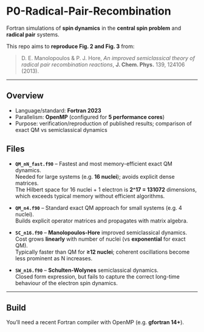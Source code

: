 # P0-Radical-Pair-Recombination

Fortran simulations of **spin dynamics** in the **central spin problem** and **radical pair** systems.

This repo aims to **reproduce Fig. 2 and Fig. 3** from:

> D. E. Manolopoulos & P. J. Hore, *An improved semiclassical theory of radical pair recombination reactions*, **J. Chem. Phys.** 139, 124106 (2013).

---

## Overview

- Language/standard: **Fortran 2023**
- Parallelism: **OpenMP** (configured for **5 performance cores**)
- Purpose: verification/reproduction of published results; comparison of exact QM vs semiclassical dynamics

## Files

- **`QM_nN_fast.f90`** – Fastest and most memory-efficient exact QM dynamics.  
  Needed for large systems (e.g. **16 nuclei**); avoids explicit dense matrices.  
  The Hilbert space for 16 nuclei + 1 electron is **2^17 = 131072** dimensions, which exceeds typical memory without efficient algorithms.

- **`QM_n4.f90`** – Standard exact QM approach for small systems (e.g. 4 nuclei).  
  Builds explicit operator matrices and propagates with matrix algebra.

- **`SC_n16.f90`** – **Manolopoulos-Hore** improved semiclassical dynamics.  
  Cost grows **linearly** with number of nuclei (vs **exponential** for exact QM).  
  Typically faster than QM for **≥12 nuclei**; coherent oscillations become less prominent as N increases.
  
- **`SW_n16.f90`** – **Schulten-Wolynes** semiclassical dynamics.  
  Closed form expression, but fails to capture the correct long-time behaviour of the electron spin dynamics. 

---

## Build

You’ll need a recent Fortran compiler with OpenMP (e.g. **gfortran 14+**).
